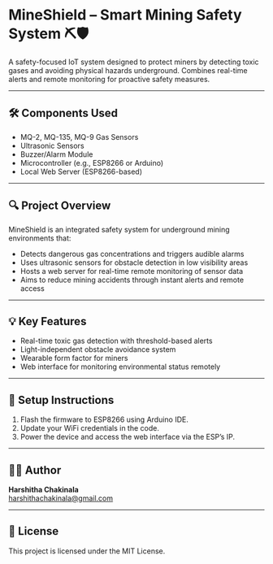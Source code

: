 # MineShield – Smart Mining Safety System ⛏️🛡️

A safety-focused IoT system designed to protect miners by detecting toxic gases and avoiding physical hazards underground. Combines real-time alerts and remote monitoring for proactive safety measures.

---

## 🛠 Components Used
- MQ-2, MQ-135, MQ-9 Gas Sensors  
- Ultrasonic Sensors  
- Buzzer/Alarm Module  
- Microcontroller (e.g., ESP8266 or Arduino)  
- Local Web Server (ESP8266-based)

---

## 🔍 Project Overview
MineShield is an integrated safety system for underground mining environments that:
- Detects dangerous gas concentrations and triggers audible alarms  
- Uses ultrasonic sensors for obstacle detection in low visibility areas  
- Hosts a web server for real-time remote monitoring of sensor data  
- Aims to reduce mining accidents through instant alerts and remote access  

---

## 💡 Key Features
- Real-time toxic gas detection with threshold-based alerts  
- Light-independent obstacle avoidance system  
- Wearable form factor for miners  
- Web interface for monitoring environmental status remotely

---

## 🚀 Setup Instructions
1. Flash the firmware to ESP8266 using Arduino IDE.
2. Update your WiFi credentials in the code.
3. Power the device and access the web interface via the ESP’s IP.

---

## 👨‍💻 Author
**Harshitha Chakinala**  
harshithachakinala@gmail.com

---

## 🔗 License
This project is licensed under the MIT License.

